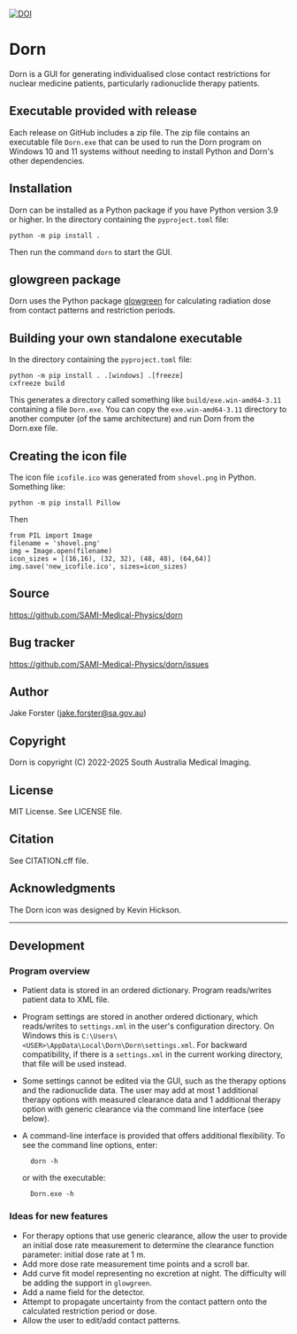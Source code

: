 [![DOI](https://zenodo.org/badge/549013816.svg)](https://zenodo.org/doi/10.5281/zenodo.7189660)

# Dorn

Dorn is a GUI for generating individualised close contact restrictions for nuclear medicine patients, particularly radionuclide therapy patients.

## Executable provided with release

Each release on GitHub includes a zip file.  The zip file contains an executable file `Dorn.exe` that can be used to run the Dorn program on Windows 10 and 11 systems without needing to install Python and Dorn's other dependencies.

## Installation

Dorn can be installed as a Python package if you have Python version 3.9 or higher.  In the directory containing the `pyproject.toml` file:

    python -m pip install .

Then run the command `dorn` to start the GUI.

## glowgreen package

Dorn uses the Python package [glowgreen](https://github.com/SAMI-Medical-Physics/glowgreen) for calculating radiation dose from contact patterns and restriction periods.

## Building your own standalone executable

In the directory containing the `pyproject.toml` file:

    python -m pip install . .[windows] .[freeze]
    cxfreeze build

This generates a directory called something like `build/exe.win-amd64-3.11` containing a file `Dorn.exe`.  You can copy the `exe.win-amd64-3.11` directory to another computer (of the same architecture) and run Dorn from the Dorn.exe file.

## Creating the icon file

The icon file `icofile.ico` was generated from `shovel.png` in Python.
Something like:

    python -m pip install Pillow

Then

    from PIL import Image
    filename = 'shovel.png'
    img = Image.open(filename)
    icon_sizes = [(16,16), (32, 32), (48, 48), (64,64)]
    img.save('new_icofile.ico', sizes=icon_sizes)

## Source
https://github.com/SAMI-Medical-Physics/dorn

## Bug tracker
https://github.com/SAMI-Medical-Physics/dorn/issues

## Author
Jake Forster (jake.forster@sa.gov.au)

## Copyright
Dorn is copyright (C) 2022-2025 South Australia Medical Imaging.

## License
MIT License.  See LICENSE file.

## Citation
See CITATION.cff file.

## Acknowledgments
The Dorn icon was designed by Kevin Hickson.

---------------------------------------

## Development

### Program overview

- Patient data is stored in an ordered dictionary.  Program reads/writes patient data to XML file.

- Program settings are stored in another ordered dictionary, which reads/writes to `settings.xml` in the user's configuration directory.  On Windows this is `C:\Users\<USER>\AppData\Local\Dorn\Dorn\settings.xml`.  For backward compatibility, if there is a `settings.xml` in the current working directory, that file will be used instead.

- Some settings cannot be edited via the GUI, such as the therapy options and the radionuclide data.
The user may add at most 1 additional therapy options with measured clearance data and 1 additional therapy option with generic clearance via the command line interface (see below).

- A command-line interface is provided that offers additional flexibility.  To see the command line options, enter:

        dorn -h

    or with the executable:

        Dorn.exe -h

### Ideas for new features

- For therapy options that use generic clearance, allow the user to provide an initial dose rate measurement to determine the clearance function parameter: initial dose rate at 1 m.
- Add more dose rate measurement time points and a scroll bar.
- Add curve fit model representing no excretion at night.  The difficulty will be adding the support in `glowgreen`.
- Add a name field for the detector.
- Attempt to propagate uncertainty from the contact pattern onto the calculated restriction period or dose.
- Allow the user to edit/add contact patterns.
